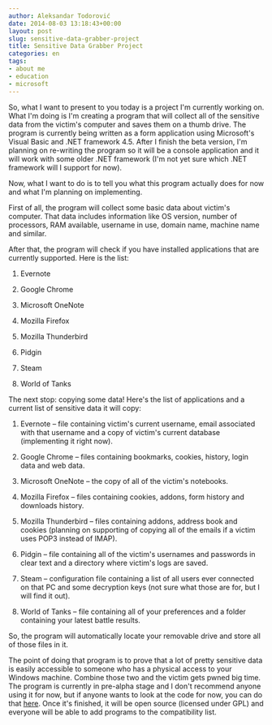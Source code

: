 ```yaml
---
author: Aleksandar Todorović
date: 2014-08-03 13:18:43+00:00
layout: post
slug: sensitive-data-grabber-project
title: Sensitive Data Grabber Project
categories: en
tags:
- about me
- education
- microsoft
---
```


So, what I want to present to you today is a project I'm currently working on. What I'm doing is I'm creating a program that will collect all of the sensitive data from the victim's computer and saves them on a thumb drive. The program is currently being written as a form application using Microsoft's Visual Basic and .NET framework 4.5. After I finish the beta version, I'm planning on re-writing the program so it will be a console application and it will work with some older .NET framework (I'm not yet sure which .NET framework will I support for now).

Now, what I want to do is to tell you what this program actually does for now and what I'm planning on implementing.

First of all, the program will collect some basic data about victim's computer. That data includes information like OS version, number of processors, RAM available, username in use, domain name, machine name and similar.

After that, the program will check if you have installed applications that are currently supported. Here is the list:




  1. Evernote


  2. Google Chrome


  3. Microsoft OneNote


  4. Mozilla Firefox


  5. Mozilla Thunderbird


  6. Pidgin


  7. Steam


  8. World of Tanks


The next stop: copying some data! Here's the list of applications and a current list of sensitive data it will copy:


  1. Evernote – file containing victim's current username, email associated with that username and a copy of victim's current database (implementing it right now).


  2. Google Chrome – files containing bookmarks, cookies, history, login data and web data.


  3. Microsoft OneNote – the copy of all of the victim's notebooks.


  4. Mozilla Firefox – files containing cookies, addons, form history and downloads history.


  5. Mozilla Thunderbird – files containing addons, address book and cookies (planning on supporting of copying all of the emails if a victim uses POP3 instead of IMAP).


  6. Pidgin – file containing all of the victim's usernames and passwords in clear text and a directory where victim's logs are saved.


  7. Steam – configuration file containing a list of all users ever connected on that PC and some decryption keys (not sure what those are for, but I will find it out).


  8. World of Tanks – file containing all of your preferences and a folder containing your latest battle results.


So, the program will automatically locate your removable drive and store all of those files in it.

The point of doing that program is to prove that a lot of pretty sensitive data is easily accessible to someone who has a physical access to your Windows machine. Combine those two and the victim gets pwned big time. The program is currently in pre-alpha stage and I don't recommend anyone using it for now, but if anyone wants to look at the code for now, you can do that [here](https://github.com/aleksandar-todorovic/SensitiveDataGrabber). Once it's finished, it will be open source (licensed under GPL) and everyone will be able to add programs to the compatibility list.
